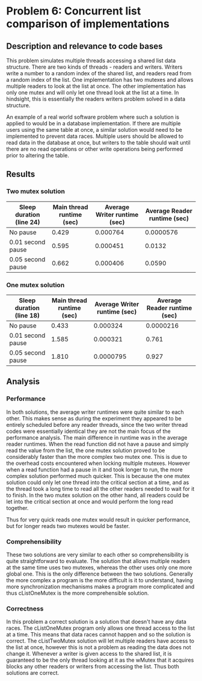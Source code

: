 # Problem 6: Concurrent list comparison of implementations

## Description and relevance to code bases
This problem simulates multiple threads accessing a shared list data structure. There are two kinds of threads - readers and writers. Writers write a number to a random index of the shared list, and readers read from a random index of the list. One implementation has two mutexes and allows multiple readers to look at the list at once. The other implementation has only one mutex and will only let one thread look at the list at a time. In hindsight, this is essentially the readers writers problem solved in a data structure.

An example of a real world software problem where such a solution is applied to would be in a database implementation. If there are multiple users using the same table at once, a similar solution would need to be implemented to prevent data races. Multiple users should be allowed to read data in the database at once, but writers to the table should wait until there are no read operations or other write operations being performed prior to altering the table.

## Results

### Two mutex solution

| Sleep duration (line 24) | Main thread runtime (sec) | Average Writer runtime (sec)| Average Reader runtime (sec)|
|--------------------------|---------------------------|-----------------------------|-----------------------------|
| No pause                 | 0.429                     | 0.000764                    | 0.0000576                   |
| 0.01 second pause        | 0.595                     | 0.000451                    | 0.0132                      |
| 0.05 second pause        | 0.662                     | 0.000406                    | 0.0590                      |

### One mutex solution

| Sleep duration (line 18) | Main thread runtime (sec) | Average Writer runtime (sec)| Average Reader runtime (sec)|
|--------------------------|---------------------------|-----------------------------|-----------------------------|
| No pause                 | 0.433                     | 0.000324                    | 0.0000216                   |
| 0.01 second pause        | 1.585                     | 0.000321                    | 0.761                       |
| 0.05 second pause        | 1.810                     | 0.0000795                   | 0.927                       |

## Analysis

### Performance

In both solutions, the average writer runtimes were quite similar to each other. This makes sense as during the experiment they appeared to be entirely scheduled before any reader threads, since the two writer thread codes were essentially identical they are not the main focus of the performance analysis. The main difference in runtime was in the average reader runtimes. When the read function did not have a pause and simply read the value from the list, the one mutex solution proved to be considerably faster than the more complex two mutex one. This is due to the overhead costs encountered when locking multiple mutexes. However when a read function had a pause in it and took longer to run, the more complex solution performed much quicker. This is because the one mutex solution could only let one thread into the critical section at a time, and as the thread took a long time to read all the other readers needed to wait for it to finish. In the two mutex solution on the other hand, all readers could be let into the critical section at once and would perform the long read together.

Thus for very quick reads one mutex would result in quicker performance, but for longer reads two mutexes would be faster.

### Comprehensibility
These two solutions are very similar to each other so comprehensibility is quite straightforward to evaluate. The solution that allows multiple readers at the same time uses two mutexes, whereas the other uses only one more global one. This is the only difference between the two solutions. Generally the more complex a program is the more difficult is it to understand, having more synchronization mechanisms makes a program more complicated and thus cListOneMutex is the more comprehensible solution.

### Correctness
In this problem a correct solution is a solution that doesn't have any data races. The cListOneMutex program only allows one thread access to the list at a time. This means that data races cannot happen and so the solution is correct. The cListTwoMutex solution will let multiple readers have access to the list at once, however this is not a problem as reading the data does not change it. Whenever a writer is given access to the shared list, it is guaranteed to be the only thread looking at it as the wMutex that it acquires blocks any other readers or writers from accessing the list. Thus both solutions are correct.
